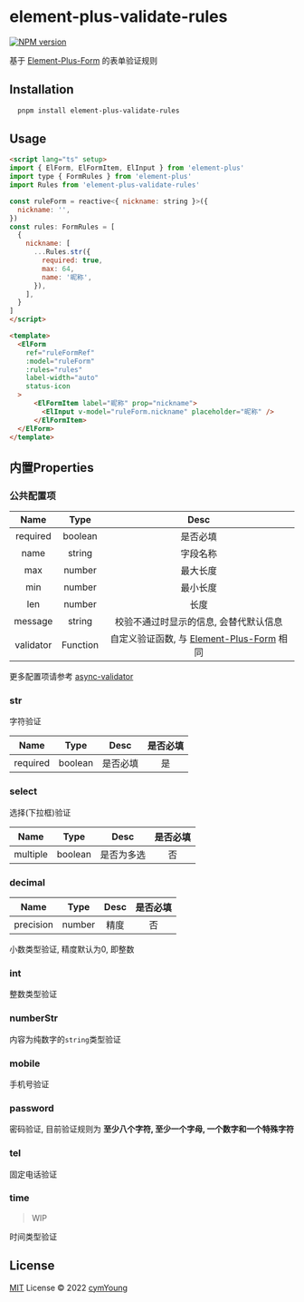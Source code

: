 # element-plus-validate-rules

[![NPM version](https://img.shields.io/npm/v/element-plus-validate-rules?color=a1b858&label=)](https://www.npmjs.com/package/element-plus-validate-rules)

基于 [Element-Plus-Form](https://element-plus.gitee.io/zh-CN/component/form.html) 的表单验证规则

## Installation

```bash
  pnpm install element-plus-validate-rules
```

## Usage

```html
<script lang="ts" setup>
import { ElForm, ElFormItem, ElInput } from 'element-plus'
import type { FormRules } from 'element-plus'
import Rules from 'element-plus-validate-rules'

const ruleForm = reactive<{ nickname: string }>({
  nickname: '',
})
const rules: FormRules = [
  {
    nickname: [
      ...Rules.str({
        required: true,
        max: 64,
        name: '昵称',
      }),
    ],
  }
]
</script>

<template>
  <ElForm
    ref="ruleFormRef"
    :model="ruleForm"
    :rules="rules"
    label-width="auto"
    status-icon
  >
      <ElFormItem label="昵称" prop="nickname">
        <ElInput v-model="ruleForm.nickname" placeholder="昵称" />
      </ElFormItem>
  </ElForm>
</template>
```

## 内置Properties

### 公共配置项

| Name | Type | Desc |
| :--: | :--: | :--: |
| required | boolean | 是否必填 |
| name | string | 字段名称 |
| max | number | 最大长度 |
| min | number | 最小长度 |
| len | number | 长度 |
| message | string | 校验不通过时显示的信息, 会替代默认信息 |
| validator | Function | 自定义验证函数, 与 [Element-Plus-Form](https://element-plus.gitee.io/zh-CN/component/form.html) 相同 |

更多配置项请参考 [async-validator](https://github.com/yiminghe/async-validator)

### str

字符验证

| Name | Type | Desc | 是否必填 |
| :--: | :--: | :--: | :--: |
| required | boolean | 是否必填 | 是 |

### select

选择(下拉框)验证

| Name | Type | Desc | 是否必填 |
| :--: | :--: | :--: | :--: |
| multiple | boolean | 是否为多选 | 否 |

### decimal

| Name | Type | Desc | 是否必填 |
| :--: | :--: | :--: | :--: |
| precision | number | 精度 | 否 |

小数类型验证, 精度默认为0, 即整数

### int

整数类型验证

### numberStr

内容为纯数字的`string`类型验证

### mobile

手机号验证

### password

密码验证, 目前验证规则为 **至少八个字符, 至少一个字母, 一个数字和一个特殊字符**

### tel

固定电话验证

### time

> WIP

时间类型验证

## License

[MIT](./LICENSE) License © 2022 [cymYoung](https://github.com/cuiyiming1998)
